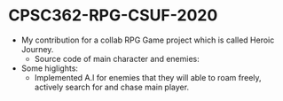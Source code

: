 # CPSC362-RPG-CSUF-2020
- My contribution for a collab RPG Game project which is called Heroic Journey. 
    + Source code of main character and enemies:
- Some higlights:
    + Implemented A.I for enemies that they will able to roam freely, actively search for and chase main player.
